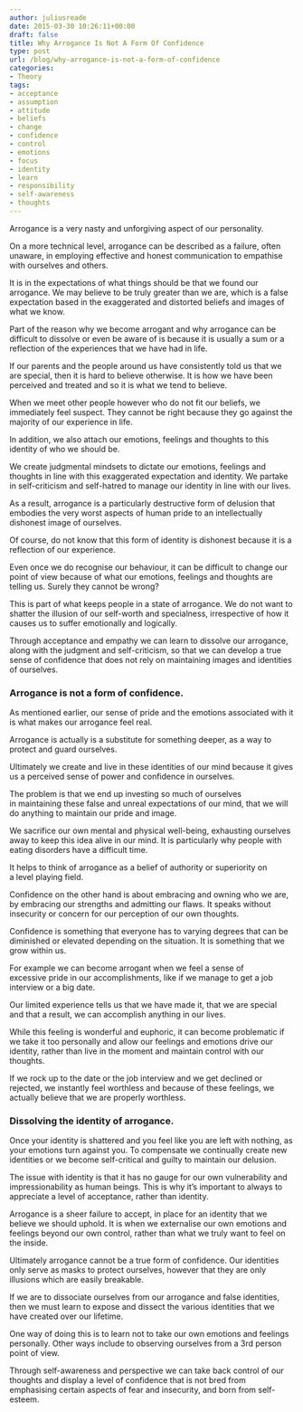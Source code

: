 ```yaml
---
author: juliusreade
date: 2015-03-30 10:26:11+00:00
draft: false
title: Why Arrogance Is Not A Form Of Confidence
type: post
url: /blog/why-arrogance-is-not-a-form-of-confidence
categories:
- Theory
tags:
- acceptance
- assumption
- attitude
- beliefs
- change
- confidence
- control
- emotions
- focus
- identity
- learn
- responsibility
- self-awareness
- thoughts
---
```


Arrogance is a very nasty and unforgiving aspect of our personality.

On a more technical level, arrogance can be described as a failure, often unaware, in employing effective and honest communication to empathise with ourselves and others.

It is in the expectations of what things should be that we found our arrogance. We may believe to be truly greater than we are, which is a false expectation based in the exaggerated and distorted beliefs and images of what we know.

<!-- more -->

Part of the reason why we become arrogant and why arrogance can be difficult to dissolve or even be aware of is because it is usually a sum or a reflection of the experiences that we have had in life.

If our parents and the people around us have consistently told us that we are special, then it is hard to believe otherwise. It is how we have been perceived and treated and so it is what we tend to believe.

When we meet other people however who do not fit our beliefs, we immediately feel suspect. They cannot be right because they go against the majority of our experience in life.

In addition, we also attach our emotions, feelings and thoughts to this identity of who we should be.

We create judgmental mindsets to dictate our emotions, feelings and thoughts in line with this exaggerated expectation and identity. We partake in self-criticism and self-hatred to manage our identity in line with our lives.

As a result, arrogance is a particularly destructive form of delusion that embodies the very worst aspects of human pride to an intellectually dishonest image of ourselves.

Of course, do not know that this form of identity is dishonest because it is a reflection of our experience.

Even once we do recognise our behaviour, it can be difficult to change our point of view because of what our emotions, feelings and thoughts are telling us. Surely they cannot be wrong?

This is part of what keeps people in a state of arrogance. We do not want to shatter the illusion of our self-worth and specialness, irrespective of how it causes us to suffer emotionally and logically.

Through acceptance and empathy we can learn to dissolve our arrogance, along with the judgment and self-criticism, so that we can develop a true sense of confidence that does not rely on maintaining images and identities of ourselves.


### Arrogance is not a form of confidence.


As mentioned earlier, our sense of pride and the emotions associated with it is what makes our arrogance feel real.

Arrogance is actually is a substitute for something deeper, as a way to protect and guard ourselves.

Ultimately we create and live in these identities of our mind because it gives us a perceived sense of power and confidence in ourselves.

The problem is that we end up investing so much of ourselves in maintaining these false and unreal expectations of our mind, that we will do anything to maintain our pride and image.

We sacrifice our own mental and physical well-being, exhausting ourselves away to keep this idea alive in our mind. It is particularly why people with eating disorders have a difficult time.

It helps to think of arrogance as a belief of authority or superiority on a level playing field.

Confidence on the other hand is about embracing and owning who we are, by embracing our strengths and admitting our flaws. It speaks without insecurity or concern for our perception of our own thoughts.

Confidence is something that everyone has to varying degrees that can be diminished or elevated depending on the situation. It is something that we grow within us.

For example we can become arrogant when we feel a sense of excessive pride in our accomplishments, like if we manage to get a job interview or a big date.

Our limited experience tells us that we have made it, that we are special and that a result, we can accomplish anything in our lives.

While this feeling is wonderful and euphoric, it can become problematic if we take it too personally and allow our feelings and emotions drive our identity, rather than live in the moment and maintain control with our thoughts.

If we rock up to the date or the job interview and we get declined or rejected, we instantly feel worthless and because of these feelings, we actually believe that we are properly worthless.


### Dissolving the identity of arrogance.


Once your identity is shattered and you feel like you are left with nothing, as your emotions turn against you. To compensate we continually create new identities or we become self-critical and guilty to maintain our delusion.

The issue with identity is that it has no gauge for our own vulnerability and impressionability as human beings. This is why it’s important to always to appreciate a level of acceptance, rather than identity.

Arrogance is a sheer failure to accept, in place for an identity that we believe we should uphold. It is when we externalise our own emotions and feelings beyond our own control, rather than what we truly want to feel on the inside.

Ultimately arrogance cannot be a true form of confidence. Our identities only serve as masks to protect ourselves, however that they are only illusions which are easily breakable.

If we are to dissociate ourselves from our arrogance and false identities, then we must learn to expose and dissect the various identities that we have created over our lifetime.

One way of doing this is to learn not to take our own emotions and feelings personally. Other ways include to observing ourselves from a 3rd person point of view.

Through self-awareness and perspective we can take back control of our thoughts and display a level of confidence that is not bred from emphasising certain aspects of fear and insecurity, and born from self-esteem.
